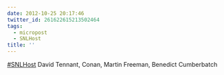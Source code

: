 ```yaml
---
date: 2012-10-25 20:17:46
twitter_id: 261622615213502464
tags:
  - micropost
  - SNLHost
title: ''
---
```


[#SNLHost](https://twitter.com/hashtag/SNLHost) David Tennant, Conan, Martin Freeman, Benedict Cumberbatch
